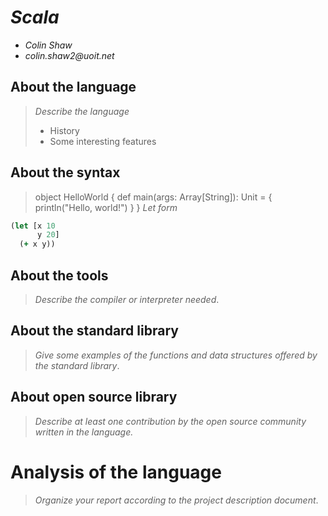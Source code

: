 # _Scala_

- _Colin Shaw_
- _colin.shaw2@uoit.net_

## About the language

> _Describe the language_
>
> - History
> - Some interesting features

## About the syntax

>object HelloWorld {
  def main(args: Array[String]): Unit = {
    println("Hello, world!")
  }
}
*Let form*

```clojure
(let [x 10
      y 20]
  (+ x y))
```

## About the tools

> _Describe the compiler or interpreter needed_.

## About the standard library

> _Give some examples of the functions and data structures
> offered by the standard library_.

## About open source library

> _Describe at least one contribution by the open source
community written in the language._

# Analysis of the language

> _Organize your report according to the project description
document_.


